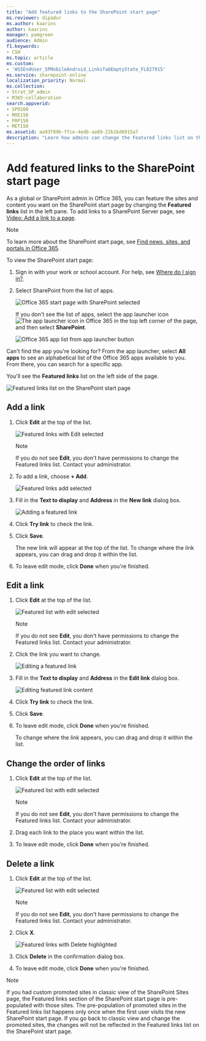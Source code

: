 ```yaml
---
title: "Add featured links to the SharePoint start page"
ms.reviewer: dipadur
ms.author: kaarins
author: kaarins
manager: pamgreen
audience: Admin
f1.keywords:
- CSH
ms.topic: article
ms.custom:
- 'WSSEndUser_SPMobileAndroid_LinksTabEmptyState_FL827915'
ms.service: sharepoint-online
localization_priority: Normal
ms.collection:  
- Strat_SP_admin
- M365-collaboration
search.appverid:
- SPO160
- MOE150
- FRP150
- MET150
ms.assetid: aa93f89b-ffce-4edb-aa89-22b16d6915a7
description: "Learn how admins can change the Featured links list on the SharePoint start page."
---
```


# Add featured links to the SharePoint start page

 As a global or SharePoint admin in Office 365, you can feature the sites and content you want on the SharePoint start page by changing the **Featured links** list in the left pane. To add links to a SharePoint Server page, see [Video: Add a link to a page](https://support.office.com/article/F9B329F9-67BB-4258-A686-9CD98415E7CA).
  
> [!NOTE]
> To learn more about the SharePoint start page, see [Find news, sites, and portals in Office 365](https://support.office.com/article/6b85097a-87e0-4611-a29a-dfd49b1a1220). 
  
To view the SharePoint start page:
  
1. Sign in with your work or school account. For help, see [Where do I sign in?](https://support.office.com/article/17e859dc-88be-45a0-97be-a8837efb2c24.aspx#BKMK_WhereSignIn).
    
2. Select SharePoint from the list of apps. 
    
    ![Office 365 start page with SharePoint selected](media/4ff2c093-2b26-4d28-a65b-4d02e66818df.png)
  
    If you don't see the list of apps, select the app launcher icon ![The app launcher icon in Office 365](media/e5aee650-c566-4100-aaad-4cc2355d909f.png) in the top left corner of the page, and then select **SharePoint**.
    
    ![Office 365 app list from app launcher button](media/c0e1bfcd-a6e0-416d-a3c1-687ec8d7e82b.png)
  
Can't find the app you're looking for? From the app launcher, select **All apps** to see an alphabetical list of the Office 365 apps available to you. From there, you can search for a specific app. 
  
You'll see the **Featured links** list on the left side of the page. 
  
![Featured links list on the SharePoint start page](media/1bfded4a-2e65-47f5-95c2-ad3cf7e890fe.png)
  
## Add a link

1. Click **Edit** at the top of the list. 
    
    ![Featured links with Edit selected](media/65008327-fb4d-4229-93a5-9b69e8d77660.png)
  
    > [!NOTE]
    > If you do not see **Edit**, you don't have permissions to change the Featured links list. Contact your administrator. 
  
2. To add a link, choose **+ Add**.
    
    ![Featured links add selected](media/94b70b39-61a1-4a5b-9195-6c97832bb49e.png)
  
3. Fill in the **Text to display** and **Address** in the **New link** dialog box. 
    
    ![Adding a featured link](media/271749eb-7236-4349-b721-cad1d790ea7a.png)
  
4. Click **Try link** to check the link. 
    
5. Click **Save**.
    
    The new link will appear at the top of the list. To change where the link appears, you can drag and drop it within the list.
    
6. To leave edit mode, click **Done** when you're finished. 
    
## Edit a link

1. Click **Edit** at the top of the list. 
    
    ![Featured list with edit selected](media/966fd31e-c5f5-4d5f-beac-742b10dcdc41.png)
  
    > [!NOTE]
    > If you do not see **Edit**, you don't have permissions to change the Featured links list. Contact your administrator. 
  
2. Click the link you want to change.
    
    ![Editing a featured link](media/c319922b-6d0c-45a2-8493-7fb4276256fb.png)
  
3. Fill in the **Text to display** and **Address** in the **Edit link** dialog box. 
    
    ![Editing featured link content](media/28ccfb5d-3992-4546-b36b-d6223f80f611.png)
  
4. Click **Try link** to check the link. 
    
5. Click **Save**.
    
6. To leave edit mode, click **Done** when you're finished. 
    
    To change where the link appears, you can drag and drop it within the list.
    
## Change the order of links

1. Click **Edit** at the top of the list. 
    
    ![Featured list with edit selected](media/966fd31e-c5f5-4d5f-beac-742b10dcdc41.png)
  
    > [!NOTE]
    > If you do not see **Edit**, you don't have permissions to change the Featured links list. Contact your administrator. 
  
2. Drag each link to the place you want within the list.
    
3. To leave edit mode, click **Done** when you're finished. 
    
## Delete a link

1. Click **Edit** at the top of the list. 
    
    ![Featured list with edit selected](media/966fd31e-c5f5-4d5f-beac-742b10dcdc41.png)
  
    > [!NOTE]
    > If you do not see **Edit**, you don't have permissions to change the Featured links list. Contact your administrator. 
  
2. Click **X**. 
    
    ![Featured links with Delete highlighted](media/10a93009-9929-4102-b3b4-04aa318277ce.png)
  
3. Click **Delete** in the confirmation dialog box. 
    
4. To leave edit mode, click **Done** when you're finished. 
    
> [!NOTE]
> If you had custom promoted sites in classic view of the SharePoint Sites page, the Featured links section of the SharePoint start page is pre-populated with those sites. The pre-population of promoted sites in the Featured links list happens only once when the first user visits the new SharePoint start page. If you go back to classic view and change the promoted sites, the changes will not be reflected in the Featured links list on the SharePoint start page. 
  

